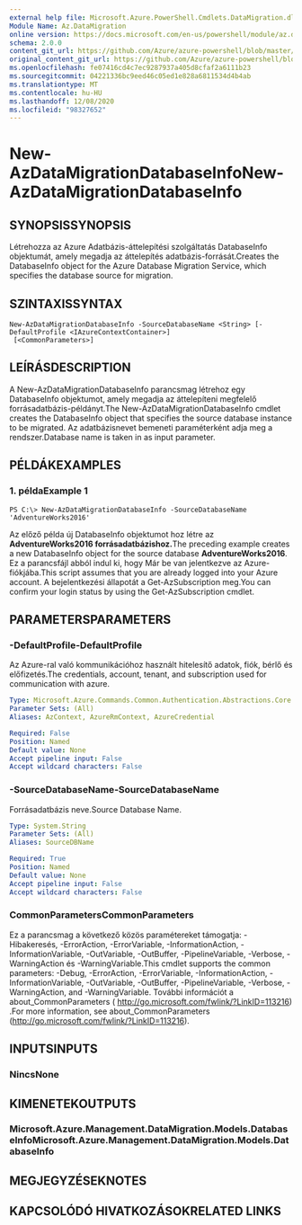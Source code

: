 ```yaml
---
external help file: Microsoft.Azure.PowerShell.Cmdlets.DataMigration.dll-Help.xml
Module Name: Az.DataMigration
online version: https://docs.microsoft.com/en-us/powershell/module/az.datamigration/New-AzDataMigrationDatabaseInfo
schema: 2.0.0
content_git_url: https://github.com/Azure/azure-powershell/blob/master/src/DataMigration/DataMigration/help/New-AzDataMigrationDatabaseInfo.md
original_content_git_url: https://github.com/Azure/azure-powershell/blob/master/src/DataMigration/DataMigration/help/New-AzDataMigrationDatabaseInfo.md
ms.openlocfilehash: fe07416cd4c7ec9287937a405d8cfaf2a6111b23
ms.sourcegitcommit: 04221336bc9eed46c05ed1e828a6811534d4b4ab
ms.translationtype: MT
ms.contentlocale: hu-HU
ms.lasthandoff: 12/08/2020
ms.locfileid: "98327652"
---
```

# <span data-ttu-id="46a3c-101">New-AzDataMigrationDatabaseInfo</span><span class="sxs-lookup"><span data-stu-id="46a3c-101">New-AzDataMigrationDatabaseInfo</span></span>

## <span data-ttu-id="46a3c-102">SYNOPSIS</span><span class="sxs-lookup"><span data-stu-id="46a3c-102">SYNOPSIS</span></span>
<span data-ttu-id="46a3c-103">Létrehozza az Azure Adatbázis-áttelepítési szolgáltatás DatabaseInfo objektumát, amely megadja az áttelepítés adatbázis-forrását.</span><span class="sxs-lookup"><span data-stu-id="46a3c-103">Creates the DatabaseInfo object for the Azure Database Migration Service, which specifies the database source for migration.</span></span>

## <span data-ttu-id="46a3c-104">SZINTAXIS</span><span class="sxs-lookup"><span data-stu-id="46a3c-104">SYNTAX</span></span>

```
New-AzDataMigrationDatabaseInfo -SourceDatabaseName <String> [-DefaultProfile <IAzureContextContainer>]
 [<CommonParameters>]
```

## <span data-ttu-id="46a3c-105">LEÍRÁS</span><span class="sxs-lookup"><span data-stu-id="46a3c-105">DESCRIPTION</span></span>
<span data-ttu-id="46a3c-106">A New-AzDataMigrationDatabaseInfo parancsmag létrehoz egy DatabaseInfo objektumot, amely megadja az áttelepíteni megfelelő forrásadatbázis-példányt.</span><span class="sxs-lookup"><span data-stu-id="46a3c-106">The New-AzDataMigrationDatabaseInfo cmdlet creates the DatabaseInfo object that specifies the source database instance to be migrated.</span></span> <span data-ttu-id="46a3c-107">Az adatbázisnevet bemeneti paraméterként adja meg a rendszer.</span><span class="sxs-lookup"><span data-stu-id="46a3c-107">Database name is taken in as input parameter.</span></span>

## <span data-ttu-id="46a3c-108">PÉLDÁK</span><span class="sxs-lookup"><span data-stu-id="46a3c-108">EXAMPLES</span></span>

### <span data-ttu-id="46a3c-109">1. példa</span><span class="sxs-lookup"><span data-stu-id="46a3c-109">Example 1</span></span>
```
PS C:\> New-AzDataMigrationDatabaseInfo -SourceDatabaseName 'AdventureWorks2016'
```

<span data-ttu-id="46a3c-110">Az előző példa új DatabaseInfo objektumot hoz létre az **AdventureWorks2016 forrásadatbázishoz.**</span><span class="sxs-lookup"><span data-stu-id="46a3c-110">The preceding example creates a new DatabaseInfo object for the source database **AdventureWorks2016**.</span></span>
<span data-ttu-id="46a3c-111">Ez a parancsfájl abból indul ki, hogy Már be van jelentkezve az Azure-fiókjába.</span><span class="sxs-lookup"><span data-stu-id="46a3c-111">This script assumes that you are already logged into your Azure account.</span></span> <span data-ttu-id="46a3c-112">A bejelentkezési állapotát a Get-AzSubscription meg.</span><span class="sxs-lookup"><span data-stu-id="46a3c-112">You can confirm your login status by using the Get-AzSubscription cmdlet.</span></span>

## <span data-ttu-id="46a3c-113">PARAMETERS</span><span class="sxs-lookup"><span data-stu-id="46a3c-113">PARAMETERS</span></span>

### <span data-ttu-id="46a3c-114">-DefaultProfile</span><span class="sxs-lookup"><span data-stu-id="46a3c-114">-DefaultProfile</span></span>
<span data-ttu-id="46a3c-115">Az Azure-ral való kommunikációhoz használt hitelesítő adatok, fiók, bérlő és előfizetés.</span><span class="sxs-lookup"><span data-stu-id="46a3c-115">The credentials, account, tenant, and subscription used for communication with azure.</span></span>

```yaml
Type: Microsoft.Azure.Commands.Common.Authentication.Abstractions.Core.IAzureContextContainer
Parameter Sets: (All)
Aliases: AzContext, AzureRmContext, AzureCredential

Required: False
Position: Named
Default value: None
Accept pipeline input: False
Accept wildcard characters: False
```

### <span data-ttu-id="46a3c-116">-SourceDatabaseName</span><span class="sxs-lookup"><span data-stu-id="46a3c-116">-SourceDatabaseName</span></span>
<span data-ttu-id="46a3c-117">Forrásadatbázis neve.</span><span class="sxs-lookup"><span data-stu-id="46a3c-117">Source Database Name.</span></span>

```yaml
Type: System.String
Parameter Sets: (All)
Aliases: SourceDBName

Required: True
Position: Named
Default value: None
Accept pipeline input: False
Accept wildcard characters: False
```

### <span data-ttu-id="46a3c-118">CommonParameters</span><span class="sxs-lookup"><span data-stu-id="46a3c-118">CommonParameters</span></span>
<span data-ttu-id="46a3c-119">Ez a parancsmag a következő közös paramétereket támogatja: -Hibakeresés, -ErrorAction, -ErrorVariable, -InformationAction, -InformationVariable, -OutVariable, -OutBuffer, -PipelineVariable, -Verbose, -WarningAction és -WarningVariable.</span><span class="sxs-lookup"><span data-stu-id="46a3c-119">This cmdlet supports the common parameters: -Debug, -ErrorAction, -ErrorVariable, -InformationAction, -InformationVariable, -OutVariable, -OutBuffer, -PipelineVariable, -Verbose, -WarningAction, and -WarningVariable.</span></span> <span data-ttu-id="46a3c-120">További információt a about_CommonParameters ( http://go.microsoft.com/fwlink/?LinkID=113216) .</span><span class="sxs-lookup"><span data-stu-id="46a3c-120">For more information, see about_CommonParameters (http://go.microsoft.com/fwlink/?LinkID=113216).</span></span>

## <span data-ttu-id="46a3c-121">INPUTS</span><span class="sxs-lookup"><span data-stu-id="46a3c-121">INPUTS</span></span>

### <span data-ttu-id="46a3c-122">Nincs</span><span class="sxs-lookup"><span data-stu-id="46a3c-122">None</span></span>

## <span data-ttu-id="46a3c-123">KIMENETEK</span><span class="sxs-lookup"><span data-stu-id="46a3c-123">OUTPUTS</span></span>

### <span data-ttu-id="46a3c-124">Microsoft.Azure.Management.DataMigration.Models.DatabaseInfo</span><span class="sxs-lookup"><span data-stu-id="46a3c-124">Microsoft.Azure.Management.DataMigration.Models.DatabaseInfo</span></span>

## <span data-ttu-id="46a3c-125">MEGJEGYZÉSEK</span><span class="sxs-lookup"><span data-stu-id="46a3c-125">NOTES</span></span>

## <span data-ttu-id="46a3c-126">KAPCSOLÓDÓ HIVATKOZÁSOK</span><span class="sxs-lookup"><span data-stu-id="46a3c-126">RELATED LINKS</span></span>
